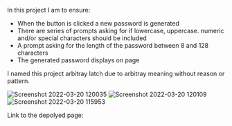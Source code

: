 In this project I am to ensure:

* When the button is clicked a new password is generated
* There are series of prompts asking for if lowercase, uppercase. numeric and/or special characters should be included
* A prompt asking for the length of the password between 8 and 128 characters
* The generated password displays on page

I named this project arbitray latch due to arbitray meaning without reason or pattern.

![Screenshot 2022-03-20 120035](https://user-images.githubusercontent.com/94766160/159173804-2450b18a-81fd-4f27-8f09-31738e50308e.png)
![Screenshot 2022-03-20 120109](https://user-images.githubusercontent.com/94766160/159173808-3df9480c-455e-440d-8114-67c31c73e00a.png)
![Screenshot 2022-03-20 115953](https://user-images.githubusercontent.com/94766160/159173815-644d151f-b7b4-4a4c-8edf-3ad238800ee4.png)


Link to the depolyed page:

